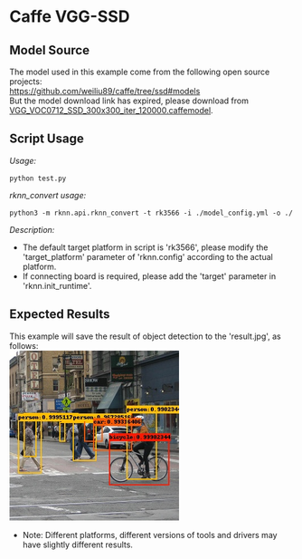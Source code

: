 # Caffe VGG-SSD

## Model Source
The model used in this example come from the following open source projects:  
https://github.com/weiliu89/caffe/tree/ssd#models  
But the model download link has expired, please download from [VGG_VOC0712_SSD_300x300_iter_120000.caffemodel](https://ftzr.zbox.filez.com/v2/delivery/data/95f00b0fc900458ba134f8b180b3f7a1/asset/vgg-ssd/VGG_VOC0712_SSD_300x300_iter_120000.caffemodel).

## Script Usage
*Usage:*
```
python test.py
```
*rknn_convert usage:*
```
python3 -m rknn.api.rknn_convert -t rk3566 -i ./model_config.yml -o ./
```
*Description:*
- The default target platform in script is 'rk3566', please modify the 'target_platform' parameter of 'rknn.config' according to the actual platform.
- If connecting board is required, please add the 'target' parameter in 'rknn.init_runtime'.

## Expected Results
This example will save the result of object detection to the 'result.jpg', as follows:  
![result](result_truth.jpg)
- Note: Different platforms, different versions of tools and drivers may have slightly different results.